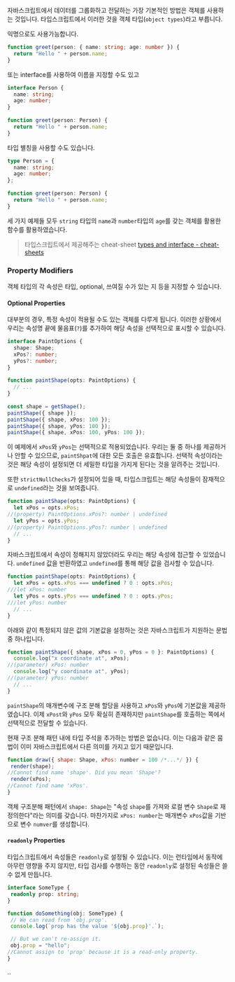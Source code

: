 자바스크립트에서 데이터를 그룹화하고 전달하는 가장 기본적인 방법은 객체를 사용하는 것입니다. 타입스크립트에서 이러한 것을 객체 타입(`object types`)라고 부릅니다.

익명으로도 사용가능합니다.
```ts
function greet(person: { name: string; age: number }) {
  return "Hello " + person.name;
}
```

또는 interface를 사용하여 이름을 지정할 수도 있고
```ts
interface Person {
  name: string;
  age: number;
}
 
function greet(person: Person) {
  return "Hello " + person.name;
}
```

타입 별칭을 사용할 수도 있습니다.
```ts
type Person = {
  name: string;
  age: number;
};
 
function greet(person: Person) {
  return "Hello " + person.name;
}
```

세 가지 예제들 모두 `string` 타입의 `name`과 `number`타입의 `age`를 갖는 객체를 활용한 함수를 활용하였습니다.

> 타입스크립트에서 제공해주는 cheat-sheet [types and interface - cheat-sheets](https://www.typescriptlang.org/cheatsheets/)


### Property Modifiers

객체 타입의 각 속성은 타입, optional, 쓰여질 수가 있는 지 등을 지정할 수 있습니다.

#### Optional Properties

대부분의 경우, 특정 속성이 적용될 수도 있는 객체를 다루게 됩니다. 이러한 상황에서 우리는 속성명 끝에 물음표(`?`)를 추가하여 해당 속성을 선택적으로 표시할 수 있습니다.

```ts
interface PaintOptions {
  shape: Shape;
  xPos?: number;
  yPos?: number;
}
 
function paintShape(opts: PaintOptions) {
  // ...
}
 
const shape = getShape();
paintShape({ shape });
paintShape({ shape, xPos: 100 });
paintShape({ shape, yPos: 100 });
paintShape({ shape, xPos: 100, yPos: 100 });
```

이 예제에서 `xPos`와 `yPos`는 선택적으로 적용되었습니다. 우리는 둘 중 하나를 제공하거나 안할 수 있으므로, `paintShpat`에 대한 모든 호출은 유효합니다. 선택적 속성이라는 것은 해당 속성이 설정되면 더 세밀한 타입을 가지게 된다는 것을 알려주는 것입니다.

또한 `strictNullChecks`가 설정되어 있을 때, 타입스크립트는 해당 속성들이 잠재적으로 `undefined`라는 것을 보여줍니다.

```ts
function paintShape(opts: PaintOptions) {
  let xPos = opts.xPos;                 
//(property) PaintOptions.xPos?: number | undefined
  let yPos = opts.yPos;
//(property) PaintOptions.yPos?: number | undefined
  // ...
}
```

자바스크립트에서 속성이 정해지지 않았더라도 우리는 해당 속성에 접근할 수 있었습니다. `undefined` 값을 반환하였고 `undefined`를 통해 해당 값을 검사할 수 있습니다.

```ts
function paintShape(opts: PaintOptions) {
  let xPos = opts.xPos === undefined ? 0 : opts.xPos;
///let xPos: number
  let yPos = opts.yPos === undefined ? 0 : opts.yPos;
///let yPos: number
  // ...
}
```

아래와 같이 특정되지 않은 값의 기본값을 설정하는 것은 자바스크립트가 지원하는 문법 중 하나입니다.

```ts
function paintShape({ shape, xPos = 0, yPos = 0 }: PaintOptions) {
  console.log("x coordinate at", xPos);
//(parameter) xPos: number
  console.log("y coordinate at", yPos);
//(parameter) yPos: number
  // ...
}
```

 `paintShape`의 매개변수에 구조 분해 할당을 사용하고 `xPos`와 `yPos`에 기본값을 제공하였습니다. 이제 `xPost`와 `yPos` 모두 확실히 존재하지만 `paintShape`를 호출하는 쪽에서 선택적으로 전달할 수 있습니다.

 현재 구조 분해 패턴 내에 타입 주석을 추가하는 방법은 없습니다. 이는 다음과 같은 뭄법이 이미 자바스크립트에서 다른 의미를 가지고 있기 때문입니다.

 ```js
 function draw({ shape: Shape, xPos: number = 100 /*...*/ }) {
  render(shape);
//Cannot find name 'shape'. Did you mean 'Shape'?
  render(xPos);
//Cannot find name 'xPos'.
}
 ```

 객체 구조분해 패턴에서 `shape: Shape`는 "속성 `shape`를 가져와 로컬 변수 `Shape`로 재정의한다"라는 의미를 갖습니다. 마찬가지로 `xPos: number`는 매개변수 `xPos`값을 기반으로 변수 `numver`를 생성합니다.

 #### `readonly` Properties

 타입스크립트에서 속성들은 `readonly`로 설정될 수 있습니다. 이는 런타임에서 동작에 아무런 영향을 주지 않지만, 타입 검사를 수행하는 동안 `readonly`로 설정된 속성들은 쓸 수 없게 만듭니다.

 ```ts
interface SomeType {
  readonly prop: string;
}
 
function doSomething(obj: SomeType) {
  // We can read from 'obj.prop'.
  console.log(`prop has the value '${obj.prop}'.`);
 
  // But we can't re-assign it.
  obj.prop = "hello";
//Cannot assign to 'prop' because it is a read-only property.
}
```
..